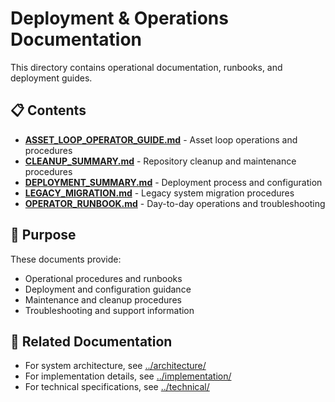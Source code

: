 # Deployment & Operations Documentation

This directory contains operational documentation, runbooks, and deployment guides.

## 📋 Contents

- **[ASSET_LOOP_OPERATOR_GUIDE.md](./ASSET_LOOP_OPERATOR_GUIDE.md)** - Asset loop operations and procedures
- **[CLEANUP_SUMMARY.md](./CLEANUP_SUMMARY.md)** - Repository cleanup and maintenance procedures
- **[DEPLOYMENT_SUMMARY.md](./DEPLOYMENT_SUMMARY.md)** - Deployment process and configuration
- **[LEGACY_MIGRATION.md](./LEGACY_MIGRATION.md)** - Legacy system migration procedures
- **[OPERATOR_RUNBOOK.md](./OPERATOR_RUNBOOK.md)** - Day-to-day operations and troubleshooting

## 🎯 Purpose

These documents provide:
- Operational procedures and runbooks
- Deployment and configuration guidance
- Maintenance and cleanup procedures
- Troubleshooting and support information

## 🔗 Related Documentation

- For system architecture, see [../architecture/](../architecture/)
- For implementation details, see [../implementation/](../implementation/)
- For technical specifications, see [../technical/](../technical/)
